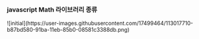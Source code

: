 <h3>javascript Math 라이브러리 종류</h3>
![initial](https://user-images.githubusercontent.com/17499464/113017710-b87bd580-91ba-11eb-85b0-08581c3388db.png)
